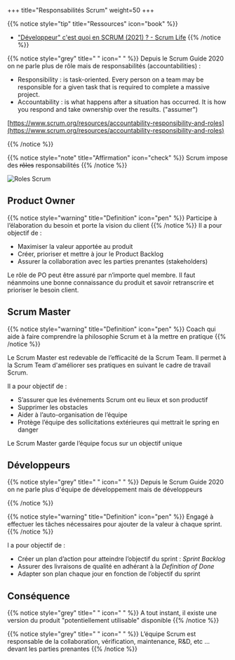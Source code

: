 +++
title="Responsabilités Scrum"
weight=50
+++

{{% notice style="tip" title="Ressources" icon="book" %}}
- ["Développeur" c'est quoi en SCRUM (2021) ? - Scrum Life](https://youtu.be/Ztm9FipQkd0)
{{% /notice %}}


{{% notice style="grey" title=" " icon=" " %}}
Depuis le Scrum Guide 2020 on ne parle plus de rôle mais de responsabilités (accountabilities) :
- Responsibility : is task-oriented. Every person on a team may be responsible for a given task that is required to complete a massive project. 
- Accountability : is what happens after a situation has occurred. It is how you respond and take ownership over the results. ("assumer")

[https://www.scrum.org/resources/accountability-responsibility-and-roles](https://www.scrum.org/resources/accountability-responsibility-and-roles)

{{% /notice %}}


{{% notice style="note" title="Affirmation" icon="check" %}}
Scrum impose des ~~rôles~~ responsabilités
{{% /notice %}}

![Roles Scrum](../images/scrum_roles.png)

## Product Owner
{{% notice style="warning" title="Definition" icon="pen" %}}
Participe à l’élaboration du besoin et porte la vision du client
{{% /notice %}}
Il a pour objectif de :
- Maximiser la valeur apportée au produit
- Créer, prioriser et mettre à jour le Product Backlog
- Assurer la collaboration avec les parties prenantes (stakeholders)

Le rôle de PO peut être assuré par n’importe quel membre. Il faut néanmoins une bonne
connaissance du produit et savoir retranscrire et prioriser le besoin client.
## Scrum Master
{{% notice style="warning" title="Definition" icon="pen" %}}
Coach qui aide à faire comprendre la philosophie Scrum et à la mettre en pratique
{{% /notice %}}

Le Scrum Master est redevable de l’efficacité de la Scrum Team. Il permet à la Scrum Team d'améliorer ses
pratiques en suivant le cadre de travail Scrum.

Il a pour objectif de :
- S’assurer que les événements Scrum ont eu lieux et son productif
- Supprimer les obstacles
- Aider à l’auto-organisation de l’équipe
- Protège l’équipe des sollicitations extérieures qui mettrait le spring en danger  

Le Scrum Master garde l’équipe focus sur un objectif unique

## Développeurs
{{% notice style="grey" title=" " icon=" " %}}
Depuis le Scrum Guide 2020 on ne parle plus d'équipe de développement mais de développeurs

{{% /notice %}}

{{% notice style="warning" title="Definition" icon="pen" %}}
Engagé à effectuer les tâches nécessaires pour ajouter de la valeur à chaque sprint.
{{% /notice %}}

l a pour objectif de :
- Créer un plan d’action pour atteindre l’objectif du sprint : *Sprint Backlog*
- Assurer des livraisons de qualité en adhérant à la *Definition of Done*
- Adapter son plan chaque jour en fonction de l’objectif du sprint

## Conséquence
{{% notice style="grey" title=" " icon=" " %}}
A tout instant, il existe une version du produit "potentiellement utilisable" disponible
{{% /notice %}}

{{% notice style="grey" title=" " icon=" " %}}
L’équipe Scrum est responsable de la collaboration, vérification, maintenance, R&D, etc ...
devant les parties prenantes
{{% /notice %}}
